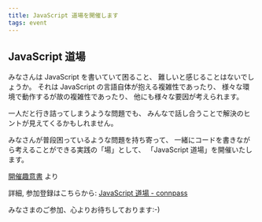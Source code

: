 ```yaml
---
title: JavaScript 道場を開催します
tags: event
---
```

## JavaScript 道場

みなさんは JavaScript を書いていて困ること、 難しいと感じることはないでしょうか。 それは JavaScript の言語自体が抱える複雑性であったり、 様々な環境で動作するが故の複雑性であったり、 他にも様々な要因が考えられます。

一人だと行き詰ってしまうような問題でも、 みんなで話し合うことで解決のヒントが見えてくるかもしれません。

みなさんが普段困っているような問題を持ち寄って、 一緒にコードを書きながら考えることができる実践の「場」として、 「JavaScript 道場」を開催いたします。

[開催趣意書](https://github.com/sapporojs/jsdojo/wiki/prospectus) より

詳細, 参加登録はこちらから: [JavaScript 道場 - connpass](http://connpass.com/event/1664/)

みなさまのご参加、心よりお待ちしております:-)
